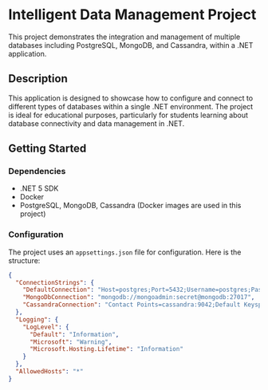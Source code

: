 # Intelligent Data Management Project

This project demonstrates the integration and management of multiple databases including PostgreSQL, MongoDB, and Cassandra, within a .NET application. 

## Description

This application is designed to showcase how to configure and connect to different types of databases within a single .NET environment. The project is ideal for educational purposes, particularly for students learning about database connectivity and data management in .NET.

## Getting Started

### Dependencies

- .NET 5 SDK
- Docker
- PostgreSQL, MongoDB, Cassandra (Docker images are used in this project)

### Configuration

The project uses an `appsettings.json` file for configuration. Here is the structure:

```json
{
  "ConnectionStrings": {
    "DefaultConnection": "Host=postgres;Port=5432;Username=postgres;Password=IKT453;Database=postgres;",
    "MongoDbConnection": "mongodb://mongoadmin:secret@mongodb:27017",
    "CassandraConnection": "Contact Points=cassandra:9042;Default Keyspace=IKT453"
  },
  "Logging": {
    "LogLevel": {
      "Default": "Information",
      "Microsoft": "Warning",
      "Microsoft.Hosting.Lifetime": "Information"
    }
  },
  "AllowedHosts": "*"
}
```
